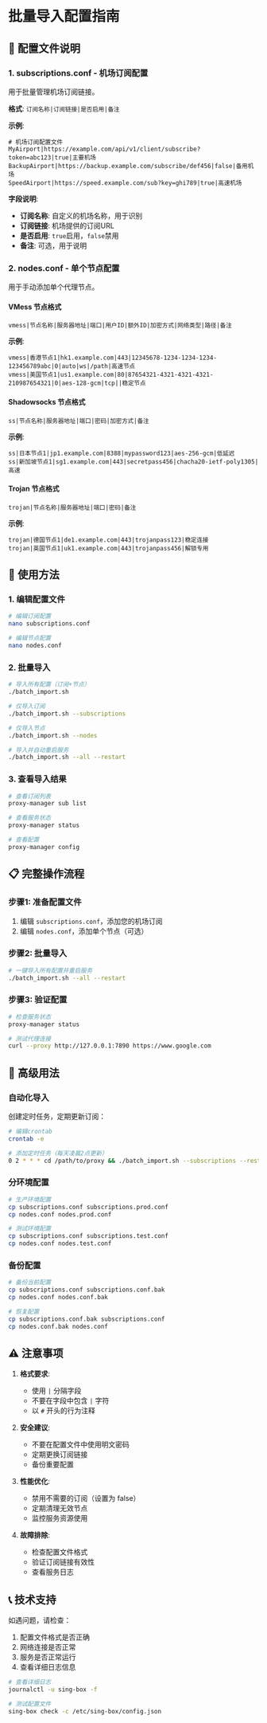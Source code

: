 # 批量导入配置指南

## 📁 配置文件说明

### 1. subscriptions.conf - 机场订阅配置
用于批量管理机场订阅链接。

**格式**: `订阅名称|订阅链接|是否启用|备注`

**示例**:
```
# 机场订阅配置文件
MyAirport|https://example.com/api/v1/client/subscribe?token=abc123|true|主要机场
BackupAirport|https://backup.example.com/subscribe/def456|false|备用机场
SpeedAirport|https://speed.example.com/sub?key=ghi789|true|高速机场
```

**字段说明**:
- **订阅名称**: 自定义的机场名称，用于识别
- **订阅链接**: 机场提供的订阅URL
- **是否启用**: `true`启用，`false`禁用
- **备注**: 可选，用于说明

### 2. nodes.conf - 单个节点配置
用于手动添加单个代理节点。

#### VMess 节点格式
```
vmess|节点名称|服务器地址|端口|用户ID|额外ID|加密方式|网络类型|路径|备注
```

**示例**:
```
vmess|香港节点1|hk1.example.com|443|12345678-1234-1234-1234-123456789abc|0|auto|ws|/path|高速节点
vmess|美国节点1|us1.example.com|80|87654321-4321-4321-4321-210987654321|0|aes-128-gcm|tcp||稳定节点
```

#### Shadowsocks 节点格式
```
ss|节点名称|服务器地址|端口|密码|加密方式|备注
```

**示例**:
```
ss|日本节点1|jp1.example.com|8388|mypassword123|aes-256-gcm|低延迟
ss|新加坡节点1|sg1.example.com|443|secretpass456|chacha20-ietf-poly1305|高速
```

#### Trojan 节点格式
```
trojan|节点名称|服务器地址|端口|密码|备注
```

**示例**:
```
trojan|德国节点1|de1.example.com|443|trojanpass123|稳定连接
trojan|英国节点1|uk1.example.com|443|trojanpass456|解锁专用
```

## 🚀 使用方法

### 1. 编辑配置文件
```bash
# 编辑订阅配置
nano subscriptions.conf

# 编辑节点配置
nano nodes.conf
```

### 2. 批量导入
```bash
# 导入所有配置（订阅+节点）
./batch_import.sh

# 仅导入订阅
./batch_import.sh --subscriptions

# 仅导入节点
./batch_import.sh --nodes

# 导入并自动重启服务
./batch_import.sh --all --restart
```

### 3. 查看导入结果
```bash
# 查看订阅列表
proxy-manager sub list

# 查看服务状态
proxy-manager status

# 查看配置
proxy-manager config
```

## 📋 完整操作流程

### 步骤1: 准备配置文件
1. 编辑 `subscriptions.conf`，添加您的机场订阅
2. 编辑 `nodes.conf`，添加单个节点（可选）

### 步骤2: 批量导入
```bash
# 一键导入所有配置并重启服务
./batch_import.sh --all --restart
```

### 步骤3: 验证配置
```bash
# 检查服务状态
proxy-manager status

# 测试代理连接
curl --proxy http://127.0.0.1:7890 https://www.google.com
```

## 🔧 高级用法

### 自动化导入
创建定时任务，定期更新订阅：
```bash
# 编辑crontab
crontab -e

# 添加定时任务（每天凌晨2点更新）
0 2 * * * cd /path/to/proxy && ./batch_import.sh --subscriptions --restart
```

### 分环境配置
```bash
# 生产环境配置
cp subscriptions.conf subscriptions.prod.conf
cp nodes.conf nodes.prod.conf

# 测试环境配置
cp subscriptions.conf subscriptions.test.conf
cp nodes.conf nodes.test.conf
```

### 备份配置
```bash
# 备份当前配置
cp subscriptions.conf subscriptions.conf.bak
cp nodes.conf nodes.conf.bak

# 恢复配置
cp subscriptions.conf.bak subscriptions.conf
cp nodes.conf.bak nodes.conf
```

## ⚠️ 注意事项

1. **格式要求**:
   - 使用 `|` 分隔字段
   - 不要在字段中包含 `|` 字符
   - 以 `#` 开头的行为注释

2. **安全建议**:
   - 不要在配置文件中使用明文密码
   - 定期更换订阅链接
   - 备份重要配置

3. **性能优化**:
   - 禁用不需要的订阅（设置为 false）
   - 定期清理无效节点
   - 监控服务资源使用

4. **故障排除**:
   - 检查配置文件格式
   - 验证订阅链接有效性
   - 查看服务日志

## 📞 技术支持

如遇问题，请检查：
1. 配置文件格式是否正确
2. 网络连接是否正常
3. 服务是否正常运行
4. 查看详细日志信息

```bash
# 查看详细日志
journalctl -u sing-box -f

# 测试配置文件
sing-box check -c /etc/sing-box/config.json
```